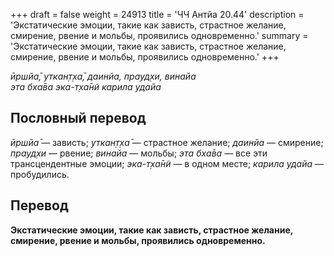 +++
draft = false
weight = 24913
title = 'ЧЧ Антйа 20.44'
description = 'Экстатические эмоции, такие как зависть, страстное желание, смирение, рвение и мольбы, проявились одновременно.'
summary = 'Экстатические эмоции, такие как зависть, страстное желание, смирение, рвение и мольбы, проявились одновременно.'
+++

_ӣршйа̄, уткан̣т̣ха̄, даинйа, прауд̣хи, винайа  
эта бха̄ва эка-т̣ха̄н̃и карила удайа_

## Пословный перевод

_ӣршйа̄_ — зависть; _уткан̣т̣ха̄_ — страстное желание; _даинйа_ — смирение; _прауд̣хи_ — рвение; _винайа_ — мольбы; _эта_ _бха̄ва_ — все эти трансцендентные эмоции; _эка_\-_т̣ха̄н̃и_ — в одном месте; _карила_ _удайа_ — пробудились.

## Перевод

**Экстатические эмоции, такие как зависть, страстное желание, смирение, рвение и мольбы, проявились одновременно.**
